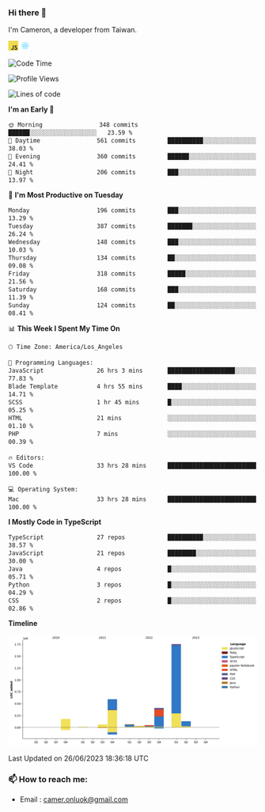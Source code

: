 ### Hi there 👋

I'm Cameron, a developer from Taiwan.


<code><img height="20" src="https://raw.githubusercontent.com/github/explore/80688e429a7d4ef2fca1e82350fe8e3517d3494d/topics/javascript/javascript.png"></code>
<code><img height="20" src="https://raw.githubusercontent.com/github/explore/80688e429a7d4ef2fca1e82350fe8e3517d3494d/topics/react/react.png"></code>



<!--START_SECTION:waka-->
![Code Time](http://img.shields.io/badge/Code%20Time-909%20hrs%2055%20mins-blue)

![Profile Views](http://img.shields.io/badge/Profile%20Views-0-blue)

![Lines of code](https://img.shields.io/badge/From%20Hello%20World%20I%27ve%20Written-3.3%20million%20lines%20of%20code-blue)

**I'm an Early 🐤** 

```text
🌞 Morning                348 commits         ██████░░░░░░░░░░░░░░░░░░░   23.59 % 
🌆 Daytime                561 commits         ██████████░░░░░░░░░░░░░░░   38.03 % 
🌃 Evening                360 commits         ██████░░░░░░░░░░░░░░░░░░░   24.41 % 
🌙 Night                  206 commits         ███░░░░░░░░░░░░░░░░░░░░░░   13.97 % 
```
📅 **I'm Most Productive on Tuesday** 

```text
Monday                   196 commits         ███░░░░░░░░░░░░░░░░░░░░░░   13.29 % 
Tuesday                  387 commits         ███████░░░░░░░░░░░░░░░░░░   26.24 % 
Wednesday                148 commits         ███░░░░░░░░░░░░░░░░░░░░░░   10.03 % 
Thursday                 134 commits         ██░░░░░░░░░░░░░░░░░░░░░░░   09.08 % 
Friday                   318 commits         █████░░░░░░░░░░░░░░░░░░░░   21.56 % 
Saturday                 168 commits         ███░░░░░░░░░░░░░░░░░░░░░░   11.39 % 
Sunday                   124 commits         ██░░░░░░░░░░░░░░░░░░░░░░░   08.41 % 
```


📊 **This Week I Spent My Time On** 

```text
🕑︎ Time Zone: America/Los_Angeles

💬 Programming Languages: 
JavaScript               26 hrs 3 mins       ███████████████████░░░░░░   77.83 % 
Blade Template           4 hrs 55 mins       ████░░░░░░░░░░░░░░░░░░░░░   14.71 % 
SCSS                     1 hr 45 mins        █░░░░░░░░░░░░░░░░░░░░░░░░   05.25 % 
HTML                     21 mins             ░░░░░░░░░░░░░░░░░░░░░░░░░   01.10 % 
PHP                      7 mins              ░░░░░░░░░░░░░░░░░░░░░░░░░   00.39 % 

🔥 Editors: 
VS Code                  33 hrs 28 mins      █████████████████████████   100.00 % 

💻 Operating System: 
Mac                      33 hrs 28 mins      █████████████████████████   100.00 % 
```

**I Mostly Code in TypeScript** 

```text
TypeScript               27 repos            ██████████░░░░░░░░░░░░░░░   38.57 % 
JavaScript               21 repos            ████████░░░░░░░░░░░░░░░░░   30.00 % 
Java                     4 repos             █░░░░░░░░░░░░░░░░░░░░░░░░   05.71 % 
Python                   3 repos             █░░░░░░░░░░░░░░░░░░░░░░░░   04.29 % 
CSS                      2 repos             █░░░░░░░░░░░░░░░░░░░░░░░░   02.86 % 
```



**Timeline**

![Lines of Code chart](https://raw.githubusercontent.com/camer0nluo/camer0nluo/main/assets/bar_graph.png)


 Last Updated on 26/06/2023 18:36:18 UTC
<!--END_SECTION:waka-->

### 📫 How to reach me:
- Email : camer.onluok@gmail.com
